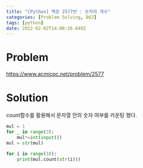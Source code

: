 ```yaml
---
title: "[Python] 백준 2577번 : 숫자의 개수"
categories: [Problem Solving, BOJ]
tags: [python]
date: 2022-02-02T14:00:26.640Z
---
```

# Problem
<https://www.acmicpc.net/problem/2577>

# Solution
count함수를 활용해서 문자열 안의 숫자 여부를 카운팅 했다.

```py
mul = 1
for _ in range(3):
    mul*=int(input())
mul = str(mul)

for i in range(10):
    print(mul.count(str(i)))
```
